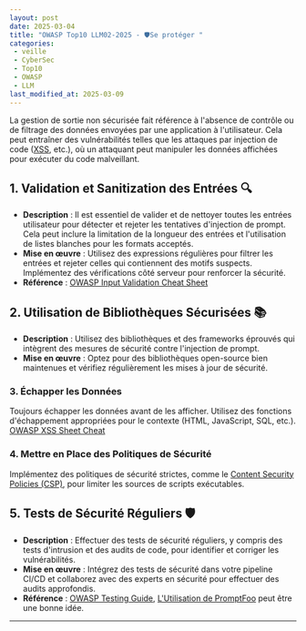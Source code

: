 ```yaml
---
layout: post
date: 2025-03-04
title: "OWASP Top10 LLM02-2025 - 🛡️️Se protéger "
categories:
 - veille
 - CyberSec
 - Top10
 - OWASP 
 - LLM
last_modified_at: 2025-03-09
---
```



La gestion de sortie non sécurisée fait référence à l'absence de contrôle ou de filtrage des données envoyées par une
application à l'utilisateur. Cela peut entraîner des vulnérabilités telles que les attaques par injection de code
([XSS](),  etc.), où un attaquant peut manipuler les données affichées pour exécuter du code malveillant.



## 1. Validation et Sanitization des Entrées 🔍

- **Description** : Il est essentiel de valider et de nettoyer toutes les entrées utilisateur pour détecter et rejeter
  les tentatives d'injection de prompt. Cela peut inclure la limitation de la longueur des entrées et l'utilisation de
  listes blanches pour les formats acceptés.
- **Mise en œuvre** : Utilisez des expressions régulières pour filtrer les entrées et rejeter celles qui contiennent
  des motifs suspects. Implémentez des vérifications côté serveur pour renforcer la sécurité.
- **Référence** : [OWASP Input Validation Cheat Sheet](https://cheatsheetseries.owasp.org/cheatsheets/Input_Validation_Cheat_Sheet.html)

## 2. Utilisation de Bibliothèques Sécurisées 📚

- **Description** : Utilisez des bibliothèques et des frameworks éprouvés qui intègrent des mesures de sécurité
  contre l'injection de prompt.
- **Mise en œuvre** : Optez pour des bibliothèques open-source bien maintenues et vérifiez régulièrement les mises
  à jour de sécurité.

### 3. Échapper les Données

Toujours échapper les données avant de les afficher. Utilisez des fonctions d'échappement appropriées pour le contexte
(HTML, JavaScript, SQL, etc.). [OWASP XSS Sheet Cheat](https://cheatsheetseries.owasp.org/cheatsheets/Cross_Site_Scripting_Prevention_Cheat_Sheet.html)

### 4. Mettre en Place des Politiques de Sécurité

Implémentez des politiques de sécurité strictes, comme le [Content Security Policies (CSP)](https://cheatsheetseries.owasp.org/cheatsheets/Content_Security_Policy_Cheat_Sheet.html), pour limiter les sources de scripts exécutables.

## 5. Tests de Sécurité Réguliers 🛡️

- **Description** : Effectuer des tests de sécurité réguliers, y compris des tests d'intrusion et des audits de code,
  pour identifier et corriger les vulnérabilités.
- **Mise en œuvre** : Intégrez des tests de sécurité dans votre pipeline CI/CD et collaborez avec des experts en
  sécurité pour effectuer des audits approfondis.
- **Référence** : [OWASP Testing Guide](https://owasp.org/www-project-web-security-testing-guide/),
  [L'Utilisation de PromptFoo](https://www.promptfoo.dev/docs/red-team/owasp-llm-top-10/) peut être une bonne idée.

---

